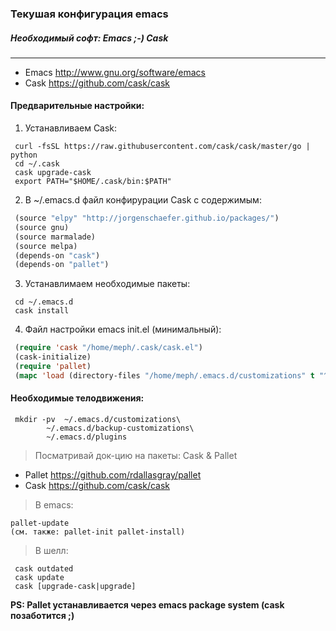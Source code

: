 
### Текушая конфигурация emacs

##### Необходимый софт: Emacs ;-) Cask
------------------------------------------

- Emacs http://www.gnu.org/software/emacs
- Cask https://github.com/cask/cask

#### Предварительные настройки:

1. Устанавливаем Cask:
```
 curl -fsSL https://raw.githubusercontent.com/cask/cask/master/go | python
 cd ~/.cask
 cask upgrade-cask
 export PATH="$HOME/.cask/bin:$PATH"
```
2. В ~/.emacs.d файл конфирурации Cask с содержимым:
```lisp
 (source "elpy" "http://jorgenschaefer.github.io/packages/")
 (source gnu)
 (source marmalade)
 (source melpa)
 (depends-on "cask")
 (depends-on "pallet")
```
3. Устанавлимаем необходимые пакеты:
```
 cd ~/.emacs.d
 cask install
```
4. Файл настройки emacs init.el (минимальный):
```lisp
 (require 'cask "/home/meph/.cask/cask.el")
 (cask-initialize)
 (require 'pallet)
 (mapc 'load (directory-files "/home/meph/.emacs.d/customizations" t "^[0-9]+.*\.el$"))
```

#### Необходимые телодвижения:
```
 mkdir -pv  ~/.emacs.d/customizations\ 
	    ~/.emacs.d/backup-customizations\
	    ~/.emacs.d/plugins
```

>Посматривай док-цию на пакеты: Cask & Pallet

- Pallet https://github.com/rdallasgray/pallet
- Cask https://github.com/cask/cask

>В emacs: 
```
pallet-update
(см. также: pallet-init pallet-install)
```
>В шелл: 
```
 cask outdated
 cask update
 cask [upgrade-cask|upgrade]
```

 **PS: Pallet устанавливается через emacs package system (cask позаботится ;)**
